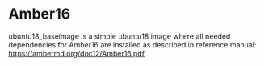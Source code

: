 # Amber16

ubuntu18_baseimage is a simple ubuntu18 image where all needed dependencies for Amber16 are installed as described in reference manual:
https://ambermd.org/doc12/Amber16.pdf
